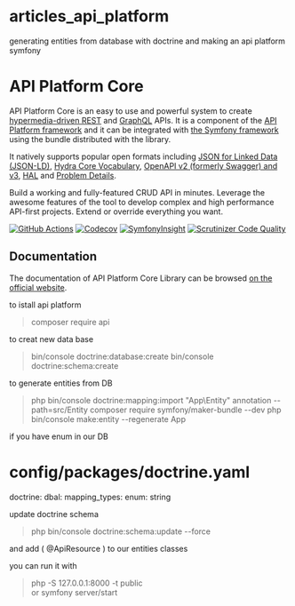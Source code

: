 # articles_api_platform
generating entities from database with doctrine and making an api platform symfony

# API Platform Core

API Platform Core is an easy to use and powerful system to create [hypermedia-driven REST](https://en.wikipedia.org/wiki/HATEOAS) and [GraphQL](https://graphql.org/) APIs.
It is a component of the [API Platform framework](https://api-platform.com) and it can be integrated
with [the Symfony framework](https://symfony.com) using the bundle distributed with the library.

It natively supports popular open formats including [JSON for Linked Data (JSON-LD)](https://json-ld.org), [Hydra Core Vocabulary](https://www.hydra-cg.com), [OpenAPI v2 (formerly Swagger) and v3](https://www.openapis.org), [HAL](https://tools.ietf.org/html/draft-kelly-json-hal-08) and [Problem Details](https://tools.ietf.org/html/rfc7807).

Build a working and fully-featured CRUD API in minutes. Leverage the awesome features of the tool to develop complex and
high performance API-first projects. Extend or override everything you want.

[![GitHub Actions](https://github.com/api-platform/core/workflows/CI/badge.svg?branch=main)](https://github.com/api-platform/core/actions?query=workflow%3ACI+branch%3Amain)
[![Codecov](https://codecov.io/gh/api-platform/core/branch/main/graph/badge.svg)](https://codecov.io/gh/api-platform/core/branch/main)
[![SymfonyInsight](https://insight.symfony.com/projects/92d78899-946c-4282-89a3-ac92344f9a93/mini.svg)](https://insight.symfony.com/projects/92d78899-946c-4282-89a3-ac92344f9a93)
[![Scrutinizer Code Quality](https://scrutinizer-ci.com/g/api-platform/core/badges/quality-score.png?b=main)](https://scrutinizer-ci.com/g/api-platform/core/?branch=main)

## Documentation

The documentation of API Platform Core Library can be browsed [on the official website](https://api-platform.com/docs/core).

to istall api platform
>composer require api

to creat new data base
>bin/console doctrine:database:create
>bin/console doctrine:schema:create

to generate entities from DB
>php bin/console doctrine:mapping:import "App\Entity" annotation --path=src/Entity
>composer require symfony/maker-bundle --dev
>php bin/console make:entity --regenerate App

if you have enum in our DB
# config/packages/doctrine.yaml
doctrine:
    dbal:
        mapping_types:
            enum: string

update doctrine schema 
> php bin/console doctrine:schema:update --force

and add ( @ApiResource ) to our entities classes

you can run it with
>php -S 127.0.0.1:8000 -t public   
or
>symfony server/start 

